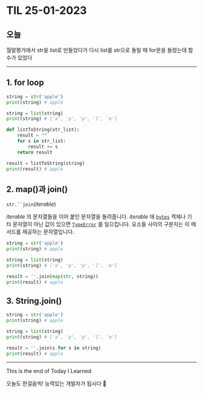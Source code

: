 # TIL 25-01-2023
## 오늘

월말평가에서 str을 list로 만들었다가 다시 list를 str으로 돌릴 때 for문을 돌렸는데 함수가 있었다

---

## 1. for loop

```python
string = str('apple')
print(string) # apple

string = list(string)
print(string) # ['a', 'p', 'p', 'l', 'e']

def listToString(str_list):
    result = ""
    for s in str_list:
        result += s
    return result

result = listToString(string)
print(result) # apple
```


## 2. map()과 join()

`str.``join`(_iterable_)[](https://docs.python.org/ko/3.9/library/stdtypes.html?highlight=rstrip#str.join "정의 주소")

_iterable_ 의 문자열들을 이어 붙인 문자열을 돌려줍니다. _iterable_ 에 [`bytes`](https://docs.python.org/ko/3.9/library/stdtypes.html?highlight=rstrip#bytes "bytes") 객체나 기타 문자열이 아닌 값이 있으면 [`TypeError`](https://docs.python.org/ko/3.9/library/exceptions.html#TypeError "TypeError") 를 일으킵니다. 요소들 사이의 구분자는 이 메서드를 제공하는 문자열입니다.

```python
string = str('apple')
print(string) # apple

string = list(string)
print(string) # ['a', 'p', 'p', 'l', 'e']

result = ''.join(map(str, string))
print(result) # apple
```

## 3. String.join()


```python
string = str('apple')
print(string) # apple

string = list(string)
print(string) # ['a', 'p', 'p', 'l', 'e']

result = ''.join(s for s in string)
print(result) # apple
```



---

This is the end of Today I Learned

오늘도 한걸음씩! 능력있는 개발자가 됩시다 🙋